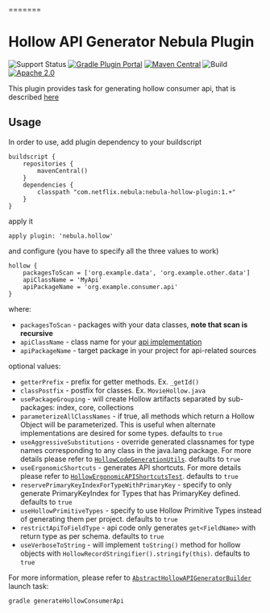 =======
# Hollow API Generator Nebula Plugin

![Support Status](https://img.shields.io/badge/nebula-active-green.svg)
[![Gradle Plugin Portal](https://img.shields.io/maven-metadata/v/https/plugins.gradle.org/m2/com.netflix.nebula/nebula-hollow-plugin/maven-metadata.xml.svg?label=gradlePluginPortal)](https://plugins.gradle.org/plugin/nebula.hollow)
[![Maven Central](https://img.shields.io/maven-central/v/com.netflix.nebula/nebula-hollow-plugin)](https://maven-badges.herokuapp.com/maven-central/com.netflix.nebula/nebula-hollow-plugin)
![Build](https://github.com/nebula-plugins/nebula-hollow-plugin/actions/workflows/nebula.yml/badge.svg)
[![Apache 2.0](https://img.shields.io/github/license/nebula-plugins/nebula-hollow-plugin.svg)](http://www.apache.org/licenses/LICENSE-2.0)



This plugin provides task for generating hollow consumer api, that is 
described [here](http://hollow.how/getting-started/#consumer-api-generation)

## Usage
In order to use, add plugin dependency to your buildscript
```
buildscript {
    repositories {
        mavenCentral()
    }
    dependencies {
        classpath "com.netflix.nebula:nebula-hollow-plugin:1.+"
    }
}
```
apply it

```
apply plugin: 'nebula.hollow'
```

and configure (you have to specify all the three values to work)
```
hollow {
    packagesToScan = ['org.example.data', 'org.example.other.data']
    apiClassName = 'MyApi'
    apiPackageName = 'org.example.consumer.api'
}
```

where:

- `packagesToScan` - packages with your data classes, **note that scan is recursive**
- `apiClassName` - class name for your [api implementation](https://github.com/Netflix/hollow/blob/master/hollow/src/main/java/com/netflix/hollow/api/custom/HollowAPI.java) 
- `apiPackageName` - target package in your project for api-related sources

optional values:

- `getterPrefix` - prefix for getter methods. Ex. `_getId()`
- `classPostfix` - postfix for classes. Ex. `MovieHollow.java`
- `usePackageGrouping` - will create Hollow artifacts separated by sub-packages: index, core, collections
- `parameterizeAllClassNames` - if true, all methods which return a Hollow Object will be parameterized.  This is useful when alternate implementations are desired for some types. defaults to `true`
- `useAggressiveSubstitutions` - override generated classnames for type names corresponding to any class in the java.lang package. For more details please refer to [`HollowCodeGenerationUtils`](https://github.com/Netflix/hollow/blob/master/hollow/src/main/java/com/netflix/hollow/api/codegen/HollowCodeGenerationUtils.java). defaults to `true`
- `useErgonomicShortcuts` - generates API shortcuts. For more details please refer to [`HollowErgonomicAPIShortcutsTest`](https://github.com/Netflix/hollow/blob/master/hollow/src/test/java/com/netflix/hollow/api/codegen/HollowErgonomicAPIShortcutsTest.java). defaults to `true`
- `reservePrimaryKeyIndexForTypeWithPrimaryKey` - specify to only generate PrimaryKeyIndex for Types that has PrimaryKey defined. defaults to `true`
- `useHollowPrimitiveTypes` - specify to use Hollow Primitive Types instead of generating them per project. defaults to `true`
- `restrictApiToFieldType` - api code only generates `get<FieldName>` with return type as per schema. defaults to `true`
- `useVerboseToString` - will implement `toString()` method for hollow objects with `HollowRecordStringifier().stringify(this)`. defaults to `true`

For more information, please refer to [`AbstractHollowAPIGeneratorBuilder`](https://github.com/Netflix/hollow/blob/master/hollow/src/main/java/com/netflix/hollow/api/codegen/AbstractHollowAPIGeneratorBuilder.java)
launch task:

`gradle generateHollowConsumerApi`
